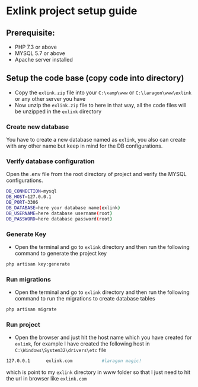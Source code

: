 

# Exlink project setup guide

## Prerequisite: 
- PHP 7.3 or above
- MYSQL 5.7 or above
- Apache server installed

## Setup the code base (copy code into directory)
- Copy the `exlink.zip` file into your `C:\xamp\www` or `C:\laragon\www\exlink` or any other server you have
- Now unzip the `exlink.zip` file to here in that way, all the code files will be unzipped in the `exlink` directory

### Create new database
You have to create a new database named as `exlink`, you also can create with any other name but keep in mind for the DB configurations.

### Verify database configuration
Open the .env file from the root directory of project and verify the MYSQL configurations. 
```bash
DB_CONNECTION=mysql
DB_HOST=127.0.0.1
DB_PORT=3306
DB_DATABASE=here your database name(exlink)
DB_USERNAME=here database username(root)
DB_PASSWORD=here database password(root)
```

### Generate Key
- Open the terminal and go to `exlink` directory and then run the following command to generate the project key
```bash
php artisan key:generate 
```

### Run migrations
- Open the terminal and go to `exlink` directory and then run the following command to run the migrations to create database tables
```bash
php artisan migrate
```

### Run project
- Open the browser and just hit the host name which you have created for `exlink`, for example I have created the following host in `C:\Windows\System32\drivers\etc` file
```bash
127.0.0.1      exlink.com           #laragon magic!   
```
which is point to my `exlink` directory in www folder so that I just need to hit the url in browser like `exlink.com`
